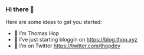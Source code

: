 ### Hi there 👋

Here are some ideas to get you started:

- 🔭 I’m Thomas Hop
- 🌱 I’ve just starting bloggin on https://blog.thop.xyz
- 👯 I’m on Twitter https://twitter.com/thopdev

